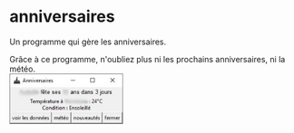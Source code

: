 # anniversaires
Un programme qui gère les anniversaires.

Grâce à ce programme, n'oubliez plus ni les prochains anniversaires, ni la météo.  
[<img width=200 alt="Screenshot 1"
src="https://github.com/sev1527/anniversaires/blob/main/metadata/capture_accueil.jpg?raw=true">](https://github.com/sev1527/anniversaires/blob/main/metadata/capture_accueil.jpg?raw=true)
